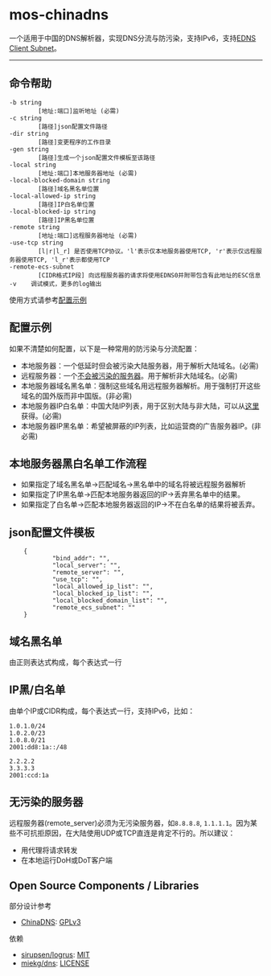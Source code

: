 # mos-chinadns

一个适用于中国的DNS解析器，实现DNS分流与防污染，支持IPv6，支持[EDNS Client Subnet](https://tools.ietf.org/html/rfc7871)。

---

## 命令帮助

    -b string
            [地址:端口]监听地址 (必需)
    -c string
            [路径]json配置文件路径
    -dir string
            [路径]变更程序的工作目录
    -gen string
            [路径]生成一个json配置文件模板至该路径
    -local string
            [地址:端口]本地服务器地址 (必需)
    -local-blocked-domain string
            [路径]域名黑名单位置
    -local-allowed-ip string
            [路径]IP白名单位置
    -local-blocked-ip string
            [路径]IP黑名单位置
    -remote string
            [地址:端口]远程服务器地址 (必需)
    -use-tcp string
            [l|r|l_r] 是否使用TCP协议。'l'表示仅本地服务器使用TCP, 'r'表示仅远程服务器使用TCP, 'l_r'表示都使用TCP
    -remote-ecs-subnet
            [CIDR格式IP段] 向远程服务器的请求将使用EDNS0并附带包含有此地址的ESC信息
    -v    调试模式，更多的log输出

使用方式请参考[配置示例](#配置示例)

## 配置示例

如果不清楚如何配置，以下是一种常用的防污染与分流配置：

* 本地服务器：一个低延时但会被污染大陆服务器，用于解析大陆域名。(必需)
* 远程服务器：一个[不会被污染的服务器](#不会被污染的服务器)。用于解析非大陆域名。(必需)
* 本地服务器域名黑名单：强制这些域名用远程服务器解析。用于强制打开这些域名的国外版而非中国版。(非必需)
* 本地服务器IP白名单：中国大陆IP列表，用于区别大陆与非大陆，可以从[这里](https://github.com/LisonFan/china_ip_list)获得。(必需)
* 本地服务器IP黑名单：希望被屏蔽的IP列表，比如运营商的广告服务器IP。(非必需)

## 本地服务器黑白名单工作流程

* 如果指定了域名黑名单->匹配域名->黑名单中的域名将被远程服务器解析
* 如果指定了IP黑名单->匹配本地服务器返回的IP->丢弃黑名单中的结果。
* 如果指定了白名单->匹配本地服务器返回的IP->不在白名单的结果将被丢弃。

## json配置文件模板

        {
                "bind_addr": "",
                "local_server": "",
                "remote_server": "",
                "use_tcp": "",
                "local_allowed_ip_list": "",
                "local_blocked_ip_list": "",
                "local_blocked_domain_list": "",
                "remote_ecs_subnet": ""
        }

## 域名黑名单

由正则表达式构成，每个表达式一行

## IP黑/白名单

由单个IP或CIDR构成，每个表达式一行，支持IPv6，比如：

    1.0.1.0/24
    1.0.2.0/23
    1.0.8.0/21
    2001:dd8:1a::/48

    2.2.2.2
    3.3.3.3
    2001:ccd:1a

## 无污染的服务器

远程服务器(remote_server)必须为无污染服务器，如`8.8.8.8`, `1.1.1.1`。因为某些不可抗拒原因，在大陆使用UDP或TCP直连是肯定不行的。所以建议：

* 用代理将请求转发
* 在本地运行DoH或DoT客户端

## Open Source Components / Libraries

部分设计参考

* [ChinaDNS](https://github.com/shadowsocks/ChinaDNS): [GPLv3](https://github.com/shadowsocks/ChinaDNS/blob/master/COPYING)

依赖

* [sirupsen/logrus](https://github.com/sirupsen/logrus): [MIT](https://github.com/sirupsen/logrus/blob/master/LICENSE)
* [miekg/dns](https://github.com/miekg/dns): [LICENSE](https://github.com/miekg/dns/blob/master/LICENSE)